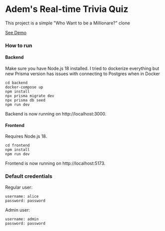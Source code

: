# Adem's Real-time Trivia Quiz

This project is a simple "Who Want to be a Millionare?" clone

[See Demo](https://www.loom.com/share/bbca7a456dfb41bf99c58544511504a4)

### How to run

#### Backend

Make sure you have Node.js 18 installed. I tried to dockerize everything but new Prisma version has issues with connecting to Postgres when in Docker

```
cd backend
docker-compose up
npm install
npx prisma migrate dev
npx prisma db seed
npm run dev
```

Backend is now running on http://localhost:3000.

#### Frontend

Requires Node.js 18.

```
cd frontend
npm install
npm run dev
```

Frontend is now running on http://localhost:5173.

### Default credentials

Regular user:
```
username: alice
password: password
```

Admin user:
```
username: admin
password: password
```